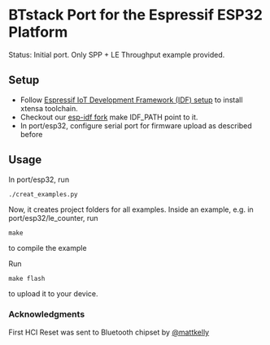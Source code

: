 # BTstack Port for the Espressif ESP32 Platform

Status: Initial port. Only SPP + LE Throughput example provided.

## Setup

- Follow [Espressif IoT Development Framework (IDF) setup](https://github.com/espressif/esp-idf) to install xtensa toolchain.
- Checkout our [esp-idf fork](https://github.com/mringwal/esp-idf) make IDF_PATH point to it.
- In port/esp32, configure serial port for firmware upload as described before
	
## Usage

In port/esp32, run

	./creat_examples.py

Now, it creates project folders for all examples. Inside an example, e.g. in port/esp32/le_counter, run

	make

to compile the example

Run 
	
	make flash

to upload it to your device.

### Acknowledgments

First HCI Reset was sent to Bluetooth chipset by [@mattkelly](https://github.com/mattkelly)
